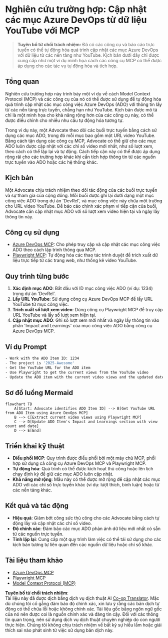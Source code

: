 <!--
CO_OP_TRANSLATOR_METADATA:
{
  "original_hash": "14a2dfbea55ef735660a06bd6bdfe5f3",
  "translation_date": "2025-07-14T06:13:57+00:00",
  "source_file": "09-CaseStudy/UpdateADOItemsFromYT.md",
  "language_code": "vi"
}
-->
# Nghiên cứu trường hợp: Cập nhật các mục Azure DevOps từ dữ liệu YouTube với MCP

> **Tuyên bố từ chối trách nhiệm:** Đã có các công cụ và báo cáo trực tuyến có thể tự động hóa quá trình cập nhật các mục Azure DevOps với dữ liệu từ các nền tảng như YouTube. Kịch bản dưới đây chỉ được cung cấp như một ví dụ minh họa cách các công cụ MCP có thể được áp dụng cho các tác vụ tự động hóa và tích hợp.

## Tổng quan

Nghiên cứu trường hợp này trình bày một ví dụ về cách Model Context Protocol (MCP) và các công cụ của nó có thể được sử dụng để tự động hóa quá trình cập nhật các mục công việc Azure DevOps (ADO) với thông tin lấy từ các nền tảng trực tuyến, chẳng hạn như YouTube. Kịch bản được mô tả chỉ là một minh họa cho khả năng rộng hơn của các công cụ này, có thể được điều chỉnh cho nhiều nhu cầu tự động hóa tương tự.

Trong ví dụ này, một Advocate theo dõi các buổi trực tuyến bằng cách sử dụng các mục ADO, trong đó mỗi mục bao gồm một URL video YouTube. Bằng cách tận dụng các công cụ MCP, Advocate có thể giữ cho các mục ADO luôn được cập nhật với các chỉ số video mới nhất, như số lượt xem, theo cách có thể lặp lại và tự động. Cách tiếp cận này có thể được áp dụng rộng rãi cho các trường hợp khác khi cần tích hợp thông tin từ các nguồn trực tuyến vào ADO hoặc các hệ thống khác.

## Kịch bản

Một Advocate chịu trách nhiệm theo dõi tác động của các buổi trực tuyến và sự tham gia của cộng đồng. Mỗi buổi được ghi lại dưới dạng một mục công việc ADO trong dự án 'DevRel', và mục công việc này chứa một trường cho URL video YouTube. Để báo cáo chính xác phạm vi tiếp cận của buổi, Advocate cần cập nhật mục ADO với số lượt xem video hiện tại và ngày lấy thông tin này.

## Công cụ sử dụng

- [Azure DevOps MCP](https://github.com/microsoft/azure-devops-mcp): Cho phép truy cập và cập nhật các mục công việc ADO theo cách lập trình thông qua MCP.
- [Playwright MCP](https://github.com/microsoft/playwright-mcp): Tự động hóa các thao tác trình duyệt để trích xuất dữ liệu trực tiếp từ các trang web, như thống kê video YouTube.

## Quy trình từng bước

1. **Xác định mục ADO**: Bắt đầu với ID mục công việc ADO (ví dụ: 1234) trong dự án 'DevRel'.
2. **Lấy URL YouTube**: Sử dụng công cụ Azure DevOps MCP để lấy URL YouTube từ mục công việc.
3. **Trích xuất số lượt xem video**: Dùng công cụ Playwright MCP để truy cập URL YouTube và lấy số lượt xem hiện tại.
4. **Cập nhật mục ADO**: Ghi số lượt xem mới nhất và ngày lấy thông tin vào phần 'Impact and Learnings' của mục công việc ADO bằng công cụ Azure DevOps MCP.

## Ví dụ Prompt

```bash
- Work with the ADO Item ID: 1234
- The project is '2025-Awesome'
- Get the YouTube URL for the ADO item
- Use Playwright to get the current views from the YouTube video
- Update the ADO item with the current video views and the updated date of the information
```

## Sơ đồ luồng Mermaid

```mermaid
flowchart TD
    A[Start: Advocate identifies ADO Item ID] --> B[Get YouTube URL from ADO Item using Azure DevOps MCP]
    B --> C[Extract current video views using Playwright MCP]
    C --> D[Update ADO Item's Impact and Learnings section with view count and date]
    D --> E[End]
```

## Triển khai kỹ thuật

- **Điều phối MCP**: Quy trình được điều phối bởi một máy chủ MCP, phối hợp sử dụng cả công cụ Azure DevOps MCP và Playwright MCP.
- **Tự động hóa**: Quá trình có thể được kích hoạt thủ công hoặc lên lịch chạy định kỳ để giữ các mục ADO luôn cập nhật.
- **Khả năng mở rộng**: Mẫu này có thể được mở rộng để cập nhật các mục ADO với các chỉ số trực tuyến khác (ví dụ: lượt thích, bình luận) hoặc từ các nền tảng khác.

## Kết quả và tác động

- **Hiệu quả**: Giảm bớt công sức thủ công cho các Advocate bằng cách tự động lấy và cập nhật các chỉ số video.
- **Độ chính xác**: Đảm bảo các mục ADO phản ánh dữ liệu mới nhất có sẵn từ các nguồn trực tuyến.
- **Tính lặp lại**: Cung cấp một quy trình làm việc có thể tái sử dụng cho các kịch bản tương tự liên quan đến các nguồn dữ liệu hoặc chỉ số khác.

## Tài liệu tham khảo

- [Azure DevOps MCP](https://github.com/microsoft/azure-devops-mcp)
- [Playwright MCP](https://github.com/microsoft/playwright-mcp)
- [Model Context Protocol (MCP)](https://modelcontextprotocol.io/)

**Tuyên bố từ chối trách nhiệm**:  
Tài liệu này đã được dịch bằng dịch vụ dịch thuật AI [Co-op Translator](https://github.com/Azure/co-op-translator). Mặc dù chúng tôi cố gắng đảm bảo độ chính xác, xin lưu ý rằng các bản dịch tự động có thể chứa lỗi hoặc không chính xác. Tài liệu gốc bằng ngôn ngữ gốc của nó nên được coi là nguồn chính xác và đáng tin cậy. Đối với các thông tin quan trọng, nên sử dụng dịch vụ dịch thuật chuyên nghiệp do con người thực hiện. Chúng tôi không chịu trách nhiệm về bất kỳ sự hiểu lầm hoặc giải thích sai nào phát sinh từ việc sử dụng bản dịch này.